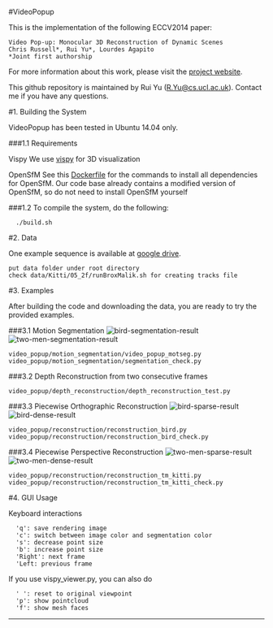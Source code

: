 #VideoPopup

This is the implementation of the following ECCV2014 paper:

    Video Pop-up: Monocular 3D Reconstruction of Dynamic Scenes
    Chris Russell*, Rui Yu*, Lourdes Agapito
    *Joint first authorship

For more information about this work, please visit the [project website](http://www0.cs.ucl.ac.uk/staff/R.Yu/video_popup/VideoPopup2.html).

This github repository is maintained by Rui Yu (R.Yu@cs.ucl.ac.uk).
Contact me if you have any questions.

#1. Building the System

VideoPopup has been tested in Ubuntu 14.04 only.

###1.1 Requirements

Vispy
We use [vispy](https://github.com/vispy/vispy) for 3D visualization

OpenSfM
See this [Dockerfile](https://github.com/paulinus/opensfm-docker-base/blob/master/Dockerfile) for the commands to install all dependencies for OpenSfM.
Our code base already contains a modified version of OpenSfM, so do not need to install OpenSfM yourself

###1.2
  To compile the system, do the following:

```
  ./build.sh
```

#2. Data

One example sequence is available at [google drive](https://drive.google.com/open?id=0B8-9V4y1N7pxdzdCOXAweWk3OU0).

```
put data folder under root directory
check data/Kitti/05_2f/runBroxMalik.sh for creating tracks file
```

#3. Examples

After building the code and downloading the data, you are ready to try the provided examples.

###3.1 Motion Segmentation
![bird-segmentation-result](https://github.com/cvfish/VideoPopup/blob/master/render/bird/image.jpg) ![two-men-segmentation-result](https://github.com/cvfish/VideoPopup/blob/master/render/bird/image.png)
```
video_popup/motion_segmentation/video_popup_motseg.py
video_popup/motion_segmentation/segmentation_check.py
```

###3.2 Depth Reconstruction from two consecutive frames
```
video_popup/depth_reconstruction/depth_reconstruction_test.py
```

###3.3 Piecewise Orthographic Reconstruction
![bird-sparse-result](https://github.com/cvfish/VideoPopup/blob/master/render/bird/sparse_render00.png) ![bird-dense-result](https://github.com/cvfish/VideoPopup/blob/master/render/bird/dense_render00.png)
```
video_popup/reconstruction/reconstruction_bird.py
video_popup/reconstruction/reconstruction_bird_check.py
```

###3.4 Piecewise Perspective Reconstruction
![two-men-sparse-result](https://github.com/cvfish/VideoPopup/blob/master/render/two-men/sparse_render00.png) ![two-men-dense-result](https://github.com/cvfish/VideoPopup/blob/master/render/two-men/dense_render00.png)
```
video_popup/reconstruction/reconstruction_tm_kitti.py
video_popup/reconstruction/reconstruction_tm_kitti_check.py
```

#4. GUI Usage

Keyboard interactions

```
  'q': save rendering image
  'c': switch between image color and segmentation color
  's': decrease point size
  'b': increase point size
  'Right': next frame
  'Left: previous frame
```

If you use vispy_viewer.py, you can also do

```
  ' ': reset to original viewpoint
  'p': show pointcloud
  'f': show mesh faces
```


------
